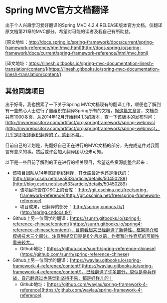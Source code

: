 # Spring MVC官方文档翻译

出于个人兴趣学习爱好翻译的Spring MVC 4.2.4.RELEASE版本官方文档，仅翻译原文档第21章的MVC部分。希望对可能的读者及我自己有所助益。

[原文地址：http://docs.spring.io/spring-framework/docs/current/spring-framework-reference/html/mvc.html](http://docs.spring.io/spring-framework/docs/current/spring-framework-reference/html/mvc.html)

[译文地址：https://linesh.gitbooks.io/spring-mvc-documentation-linesh-translation/content/](https://linesh.gitbooks.io/spring-mvc-documentation-linesh-translation/content/)

## 其他同类项目
出于好奇，我也搜索了一下关于Spring MVC文档现有的翻译工作，顺便也了解到有一些热心人士进行了自组织在翻译Spring所有的文档，据[这篇文章](http://blog.csdn.net/isea533/article/details/50450289)言，文档总共有1000多页，从2014年12月开始翻4.1.3的版本，查一下该版本的发布时间：[http://mvnrepository.com/artifact/org.springframework/spring-webmvc](http://mvnrepository.com/artifact/org.springframework/spring-webmvc)，几乎是即发即组织翻译的了。感到不易。

目前自己的计划是，先翻好自己正在进行的MVC文档的部分，先完成这件对我而言有意义的事。然后或许会加入翻译团队也未可知。

以下是一些目前了解到的正在进行的相关项目，希望这些资源能整合起来：
* 该项目团队从14年底即组织翻译，其仓库最近也还是活跃的：[http://blog.csdn.net/isea533/article/details/50450289](http://blog.csdn.net/isea533/article/details/50450289)
   * 该项目托管在OSC上的仓库：[http://git.oschina.net/free/spring-framework-reference](http://git.oschina.net/free/spring-framework-reference)
   * 项目成果，已翻译的部分：[http://spring.cndocs.tk/](http://spring.cndocs.tk/)
* Github上另一位同学的翻译：[https://sunrh.gitbooks.io/spring4-reference-chinese/content/](https://sunrh.gitbooks.io/spring4-reference-chinese/content/)，目前看起来已经翻译了新特性、框架简介和模板技术三个部分。注意到提交日期是8个月以前，作者暂时性弃坑的可能性看来较大…
   * Github地址：[https://github.com/sunrh/spring-reference-chinese](https://github.com/sunrh/spring-reference-chinese)
* Github上另一位同学的翻译：[https://waylau.gitbooks.io/spring-framework-4-reference/content/](https://waylau.gitbooks.io/spring-framework-4-reference/content/)，已经翻译了许多部分，貌似是单兵作战，自己翻译过也感觉到坚持不易，都是好样儿的！
   * Github地址：[https://github.com/waylau/spring-framework-4-reference](https://github.com/waylau/spring-framework-4-reference)
